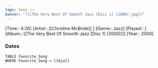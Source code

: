 ```yaml
---
tags: Song ⭐⭐ 
banner: "![[The Very Best Of Smooth Jazz [Disc 1] (2000).jpg]]"
---
```

[Time:: 4:26]
[Artist:: [[Christine McBride]] ]
[Genre:: Jazz]
[Played:: ]
[Album:: [[The Very Best Of Smooth Jazz [Disc 1] (2000)]]]
[Year:: 2000]
### Dates
````dataview
TABLE Favorite_Song
WHERE Favorite_Song = [[Aja]]
````